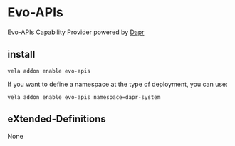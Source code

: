 # Evo-APIs

Evo-APIs Capability Provider powered by [Dapr](https://docs.dapr.io/)

## install

```shell
vela addon enable evo-apis
```

If you want to define a namespace at the type of deployment, you can use:

```shell
vela addon enable evo-apis namespace=dapr-system
```

## eXtended-Definitions

None